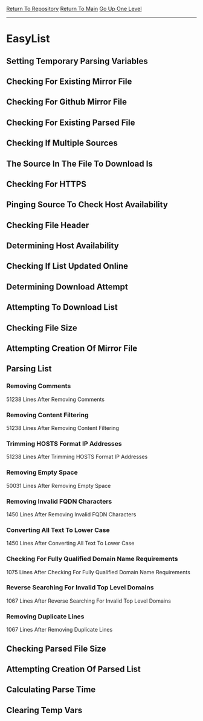 [Return To Repository](https://github.com/deathbybandaid/piholeparser/)
[Return To Main](https://github.com/deathbybandaid/piholeparser/blob/master/RecentRunLogs/Mainlog.md)
[Go Up One Level](https://github.com/deathbybandaid/piholeparser/blob/master/RecentRunLogs/TopLevelScripts/30-Processing-External-Blacklists.md)
____________________________________
# EasyList
## Setting Temporary Parsing Variables
## Checking For Existing Mirror File
## Checking For Github Mirror File
## Checking For Existing Parsed File
## Checking If Multiple Sources
## The Source In The File To Download Is
## Checking For HTTPS
## Pinging Source To Check Host Availability
## Checking File Header
## Determining Host Availability
## Checking If List Updated Online
## Determining Download Attempt
## Attempting To Download List
## Checking File Size
## Attempting Creation Of Mirror File
## Parsing List
### Removing Comments
51238 Lines After Removing Comments
### Removing Content Filtering
51238 Lines After Removing Content Filtering
### Trimming HOSTS Format IP Addresses
51238 Lines After Trimming HOSTS Format IP Addresses
### Removing Empty Space
50031 Lines After Removing Empty Space
### Removing Invalid FQDN Characters
1450 Lines After Removing Invalid FQDN Characters
### Converting All Text To Lower Case
1450 Lines After Converting All Text To Lower Case
### Checking For Fully Qualified Domain Name Requirements
1075 Lines After Checking For Fully Qualified Domain Name Requirements
### Reverse Searching For Invalid Top Level Domains
1067 Lines After Reverse Searching For Invalid Top Level Domains
### Removing Duplicate Lines
1067 Lines After Removing Duplicate Lines
## Checking Parsed File Size
## Attempting Creation Of Parsed List
## Calculating Parse Time
## Clearing Temp Vars
